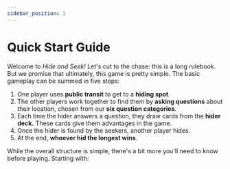 ```yaml
---
sidebar_position: 1
---
```

# Quick Start Guide

Welcome to _Hide and Seek!_ Let's cut to the chase: this is a long rulebook. But we promise that ultimately, this game is pretty simple. The basic gameplay can be summed in five steps:

1. One player uses **public transit** to get to a **hiding spot**.
2. The other players work together to find them by **asking questions** about their location, chosen from our **six question categories**.
3. Each time the hider answers a question, they draw cards from the **hider deck.** These cards give them advantages in the game.
4. Once the hider is found by the seekers, another player hides.
5. At the end, **whoever hid the longest wins**.

While the overall structure is simple, there's a bit more you'll need to know before playing. Starting with:
